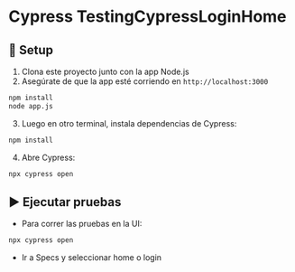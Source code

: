 # Cypress TestingCypressLoginHome

## 🔧 Setup

1. Clona este proyecto junto con la app Node.js
2. Asegúrate de que la app esté corriendo en `http://localhost:3000`
```bash
npm install
node app.js
```

3. Luego en otro terminal, instala dependencias de Cypress:
```bash
npm install
```

4. Abre Cypress:

```bash
npx cypress open
```

## ▶️ Ejecutar pruebas

- Para correr las pruebas en la UI:
```bash
npx cypress open
```

- Ir a Specs y seleccionar home o login
